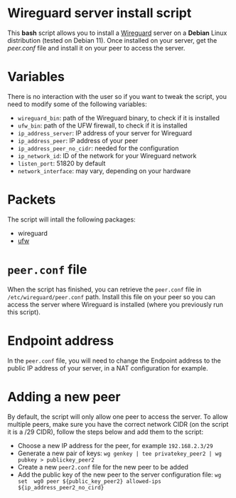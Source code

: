 # Wireguard server install script

This **bash** script allows you to install a [Wireguard](https://www.wireguard.com/) server on a **Debian** Linux distribution (tested on Debian 11). Once installed on your server, get the *peer.conf* file and install it on your peer to access the server.

# Variables

There is no interaction with the user so if you want to tweak the script, you need to modify some of the following variables: 
- `wireguard_bin`: path of the Wireguard binary, to check if it is installed
- `ufw_bin`: path of the UFW firewall, to check if it is installed 
- `ip_address_server`: IP address of your server for Wireguard
- `ip_address_peer`: IP address of your peer
- `ip_address_peer_no_cidr`: needed for the configuration
- `ip_network_id`: ID of the network for your Wireguard network
- `listen_port`: 51820 by default
- `network_interface`: may vary, depending on your hardware

# Packets

The script will intall the following packages:
- wireguard
- [ufw](https://wiki.debian.org/Uncomplicated%20Firewall%20%28ufw%29)

# `peer.conf` file

When the script has finished, you can retrieve the `peer.conf` file in `/etc/wireguard/peer.conf` path. Install this file on your peer so you can access the server where Wireguard is installed (where you previously run this script).

# Endpoint address

In the `peer.conf` file, you will need to change the Endpoint address to the public IP address of your server, in a NAT configuration for example.

# Adding a new peer

By default, the script will only allow one peer to access the server. To allow multiple peers, make sure you have the correct network CIDR (on the script it is a /29 CIDR), follow the steps below and add them to the script:
- Choose a new IP address for the peer, for example `192.168.2.3/29`
- Generate a new pair of keys: `wg genkey | tee privatekey_peer2 | wg pubkey > publickey_peer2`
- Create a new `peer2.conf` file for the new peer to be added
- Add the public key of the new peer to the server configuration file: `wg set  wg0 peer ${public_key_peer2} allowed-ips ${ip_address_peer2_no_cird}`
